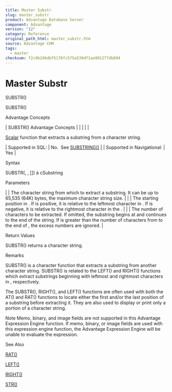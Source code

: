 ```yaml
---
title: Master Substr
slug: master_substr
product: Advantage Database Server
component: Advantage
version: "12"
category: Reference
original_path_html: master_substr.htm
source: Advantage CHM
tags:
  - master
checksum: f2c9b246dbf5178fc575a539df1aa991277db894
---
```


# Master Substr

SUBSTR()

SUBSTR()

Advantage Concepts

| SUBSTR()  Advantage Concepts |  |  |  |  |

[Scalar](master_supported_scalar_functions.md) function that extracts a substring from a character string.

| Supported in SQL: | No.  See [SUBSTRING()](master_substring.md) |
| Supported in Navigational: | Yes |

Syntax

SUBSTR(<cString>, <nStart>, [<nCount>]) à cSubstring

Parameters

| <cString> | The character string from which to extract a substring. It can be up to 65,535 (64K) bytes, the maximum character string size. |
| <nStart> | The starting position in <cString>. If <nStart> is positive, it is relative to the leftmost character in <cString>. If <nStart> is negative, it is relative to the rightmost character in the <cString>. |
| <nCount> | The number of characters to be extracted. If omitted, the substring begins at <nStart> and continues to the end of the string. If <nCount> is greater than the number of characters from <nStart> to the end of <cString>, the excess numbers are ignored. |

Return Values

SUBSTR() returns a character string.

Remarks

SUBSTR() is a character function that extracts a substring from another character string. SUBSTR() is related to the LEFT() and RIGHT() functions which extract substrings beginning with leftmost and rightmost characters in <cString>, respectively.

The SUBSTR(), RIGHT(), and LEFT() functions are often used with both the AT() and RAT() functions to locate either the first and/or the last position of a substring before extracting it. They are also used to display or print only a portion of a character string.

Note Memo, binary, and image fields are not supported in this Advantage Expression Engine function. If memo, binary, or image fields are used with this expression engine function, the Advantage Expression Engine will be unable to evaluate the expression.

See Also

[RAT()](master_rat.md)

[LEFT()](master_left.md)

[RIGHT()](master_right.md)

[STR()](master_str.md)

